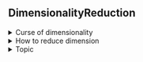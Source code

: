 ## DimensionalityReduction
<details>
 <summary>Curse of dimensionality</summary>
</details>

<details>
 <summary>How to reduce dimension
</summary>
 abcd
</details>

<details>
<summary>Topic
</summary>
 abcd
          <ul><details><summary>Subtopics</summary> </details></ul>
          <ul><details><summary>Subtopics</summary></details></ul>
 
</details>
